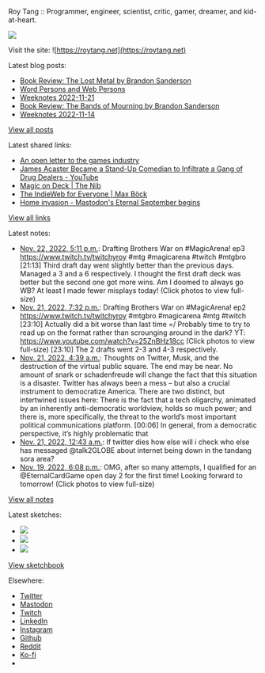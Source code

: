 Roy Tang :: Programmer, engineer, scientist, critic, gamer, dreamer, and kid-at-heart.

![](https://roytang.net/static/img/profile.jpg)

Visit the site: ![https://roytang.net](https://roytang.net)

Latest blog posts:

- [Book Review: The Lost Metal by Brandon Sanderson](https://roytang.net/2022/11/lost-metal/)
- [Word Persons and Web Persons](https://roytang.net/2022/11/word-web-persons/)
- [Weeknotes 2022-11-21](https://roytang.net/2022/11/weeknotes-11-21/)
- [Book Review: The Bands of Mourning by Brandon Sanderson](https://roytang.net/2022/11/bands-of-mourning/)
- [Weeknotes 2022-11-14](https://roytang.net/2022/11/weeknotes-11-14/)

[View all posts](https://roytang.net/blog)

Latest shared links:

- [An open letter to the games industry](https://roytang.net/2022/11/b081a3d30af066a134a16efdd8bc6650/)
- [James Acaster Became a Stand-Up Comedian to Infiltrate a Gang of Drug Dealers - YouTube](https://roytang.net/2022/11/70b3161083f066d794ad7bfdbb2c0ca2/)
- [Magic on Deck | The Nib](https://roytang.net/2022/11/eeaec6bf74b7da4157ea9c0ceed0a824/)
- [The IndieWeb for Everyone | Max Böck](https://roytang.net/2022/11/3add50663822a558f0f50254d47797ef/)
- [Home invasion - Mastodon&#x27;s Eternal September begins](https://roytang.net/2022/11/da495457158f4d8cbe2af62dde01c082/)

[View all links](https://roytang.net/links)

Latest notes:

- [Nov. 22, 2022, 5:11 p.m.](https://roytang.net/2022/11/1594981838841270272/): Drafting Brothers War on #MagicArena! ep3 https://www.twitch.tv/twitchyroy #mtg #magicarena #twitch #mtgbro [21:13] Third draft day went slightly better than the previous days. Managed a 3 and a 6 respectively. I thought the first draft deck was better but the second one got more wins. Am I doomed to always go WB? At least I made fewer misplays today! (Click photos to view full-size)
- [Nov. 21, 2022, 7:32 p.m.](https://roytang.net/2022/11/1594654987661070336/): Drafting Brothers War on #MagicArena! ep2 https://www.twitch.tv/twitchyroy #mtgbro #magicarena #mtg #twitch [23:10] Actually did a bit worse than last time =/ Probably time to try to read up on the format rather than scrounging around in the dark? YT: https://www.youtube.com/watch?v=25ZnBHz18cc (Click photos to view full-size) [23:10] The 2 drafts went 2-3 and 4-3 respectively.
- [Nov. 21, 2022, 4:39 a.m.](https://roytang.net/2022/11/1594430240691847168/): Thoughts on Twitter, Musk, and the destruction of the virtual public square. The end may be near. No amount of snark or schadenfreude will change the fact that this situation is a disaster. Twitter has always been a mess – but also a crucial instrument to democratize America. There are two distinct, but intertwined issues here: There is the fact that a tech oligarchy, animated by an inherently anti-democratic worldview, holds so much power; and there is, more specifically, the threat to the world’s most important political communications platform. [00:06] In general, from a democratic perspective, it’s highly problematic that
- [Nov. 21, 2022, 12:43 a.m.](https://roytang.net/2022/11/1594370858713501696/): If twitter dies how else will i check who else has messaged @talk2GLOBE about internet being down in the tandang sora area?
- [Nov. 19, 2022, 6:08 p.m.](https://roytang.net/2022/11/1593909027477803008/): OMG, after so many attempts, I qualified for an @EternalCardGame open day 2 for the first time! Looking forward to tomorrow! (Click photos to view full-size)

[View all notes](https://roytang.net/notes)

Latest sketches:


- ![](https://roytang.net/media/cache/f5/83/f583e6f8cabb768e013c3292f03b5274.jpg)
- ![](https://roytang.net/media/cache/dc/31/dc31bec42193147458f2e50c9a7fe4ac.jpg)
- ![](https://roytang.net/media/cache/73/2b/732bd4c80057609c59932ce77d753675.jpg)

[View sketchbook](https://roytang.net/albums/sketchbook)


Elsewhere:

- [Twitter](https://twitter.com/roytang)
- [Mastodon](https://indieweb.social/@roytang)
- [Twitch](https://twitch.tv/twitchyroy)
- [LinkedIn](https://www.linkedin.com/in/roytang)
- [Instagram](https://instagram.com/roytang0400)
- [Github](https://github.com/roytang)
- [Reddit](https://reddit.com/u/hungryroy)
- [Ko-fi](https://ko-fi.com/roytang)
- [](mailto:hello@roytang.net)